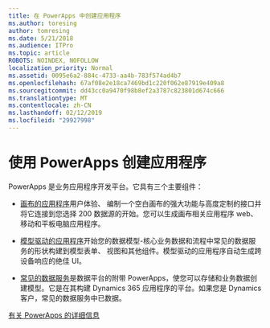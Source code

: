 ```yaml
---
title: 在 PowerApps 中创建应用程序
ms.author: toresing
author: tomresing
ms.date: 5/21/2018
ms.audience: ITPro
ms.topic: article
ROBOTS: NOINDEX, NOFOLLOW
localization_priority: Normal
ms.assetid: 0095e6a2-884c-4733-aa4b-783f574ad4b7
ms.openlocfilehash: 67af08e2e18ca7469bd1c220f062e87919e409a8
ms.sourcegitcommit: dd43cc0a9470f98b8ef2a3787c823801d674c666
ms.translationtype: MT
ms.contentlocale: zh-CN
ms.lasthandoff: 02/12/2019
ms.locfileid: "29927998"
---
```

# <a name="create-apps-with-powerapps"></a>使用 PowerApps 创建应用程序

PowerApps 是业务应用程序开发平台。它具有三个主要组件： 
  
- [画布的应用程序](https://go.microsoft.com/fwlink/?linkid=874495)用户体验、 编制一个空白画布的强大功能与高度定制的接口并将它连接到您选择 200 数据源的开始。您可以生成画布相关应用程序 web、 移动和平板电脑应用程序。 
    
- [模型驱动的应用程序](https://go.microsoft.com/fwlink/?linkid=874496)开始您的数据模型-核心业务数据和流程中常见的数据服务的形状构建到模型表单、 视图和其他组件。模型驱动的应用程序自动生成跨设备响应的绝佳 UI。 
    
- [常见的数据服务](https://go.microsoft.com/fwlink/?linkid=874497)是数据平台的附带 PowerApps，使您可以存储和业务数据创建模型。它是在其构建 Dynamics 365 应用程序的平台。如果您是 Dynamics 客户，常见的数据服务中已数据。 
    
[有关 PowerApps 的详细信息](https://go.microsoft.com/fwlink/?linkid=874498)
  

